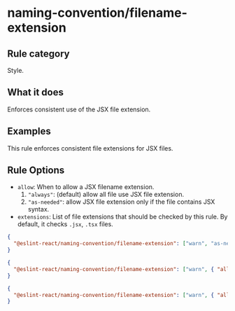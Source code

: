 # naming-convention/filename-extension

## Rule category

Style.

## What it does

Enforces consistent use of the JSX file extension.

## Examples

This rule enforces consistent file extensions for JSX files.

## Rule Options

- `allow`: When to allow a JSX filename extension.
  1. `"always"`: (default) allow all file use JSX file extension.
  2. `"as-needed"`: allow JSX file extension only if the file contains JSX syntax.
- `extensions`: List of file extensions that should be checked by this rule. By default, it checks `.jsx`, `.tsx` files.

```json
{
  "@eslint-react/naming-convention/filename-extension": ["warn", "as-needed"]
}
```

```json
{
  "@eslint-react/naming-convention/filename-extension": ["warn", { "allow": "as-needed" }]
}
```

```json
{
  "@eslint-react/naming-convention/filename-extension": ["warn", { "allow": "always", "extensions": [".jsx", ".tsx"] }]
}
```
